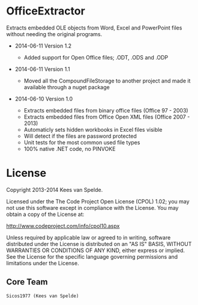 OfficeExtractor
===============

Extracts embedded OLE objects from Word, Excel and PowerPoint files without needing the original programs.

- 2014-06-11 Version 1.2
  - Added support for Open Office files; .ODT, .ODS and .ODP


- 2014-06-11 Version 1.1
  - Moved all the CompoundFileStorage to another project and made it available through a nuget package

- 2014-06-10 Version 1.0

  - Extracts embedded files from binary office files (Office 97 - 2003)
  - Extracts embedded files from Office Open XML files (Office 2007 - 2013)
  - Automaticly sets hidden workbooks in Excel files visible
  - Will detect if the files are password protected
  - Unit tests for the most common used file types
  - 100% native .NET code, no PINVOKE


License
=======

Copyright 2013-2014 Kees van Spelde.

Licensed under the The Code Project Open License (CPOL) 1.02; you may not use this software except in compliance with the License. You may obtain a copy of the License at:

http://www.codeproject.com/info/cpol10.aspx

Unless required by applicable law or agreed to in writing, software distributed under the License is distributed on an "AS IS" BASIS, WITHOUT WARRANTIES OR CONDITIONS OF ANY KIND, either express or implied. See the License for the specific language governing permissions and limitations under the License.


Core Team
---------
    Sicos1977 (Kees van Spelde)
